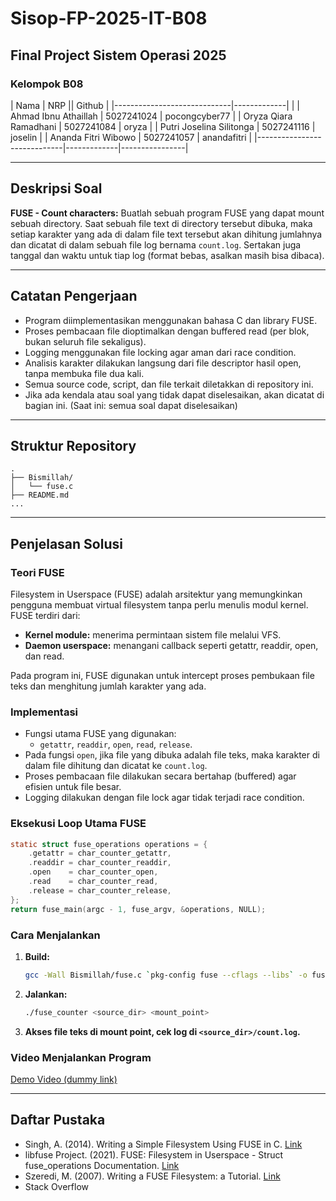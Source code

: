 # Sisop-FP-2025-IT-B08

## Final Project Sistem Operasi 2025

### Kelompok B08
| Nama                        | NRP         ||     Github    |
|-----------------------------|-------------|                |
| Ahmad Ibnu Athaillah        | 5027241024  |  pocongcyber77 |
| Oryza Qiara Ramadhani       | 5027241084  |   oryza        |
| Putri Joselina Silitonga    | 5027241116  |   joselin      |
| Ananda Fitri Wibowo         | 5027241057  |   anandafitri  |
|-----------------------------|-------------|----------------|


---

## Deskripsi Soal
**FUSE - Count characters:**
Buatlah sebuah program FUSE yang dapat mount sebuah directory. Saat sebuah file text di directory tersebut dibuka, maka setiap karakter yang ada di dalam file text tersebut akan dihitung jumlahnya dan dicatat di dalam sebuah file log bernama `count.log`. Sertakan juga tanggal dan waktu untuk tiap log (format bebas, asalkan masih bisa dibaca).

---

## Catatan Pengerjaan
- Program diimplementasikan menggunakan bahasa C dan library FUSE.
- Proses pembacaan file dioptimalkan dengan buffered read (per blok, bukan seluruh file sekaligus).
- Logging menggunakan file locking agar aman dari race condition.
- Analisis karakter dilakukan langsung dari file descriptor hasil open, tanpa membuka file dua kali.
- Semua source code, script, dan file terkait diletakkan di repository ini.
- Jika ada kendala atau soal yang tidak dapat diselesaikan, akan dicatat di bagian ini. (Saat ini: semua soal dapat diselesaikan)

---

## Struktur Repository
```
.
├── Bismillah/
│   └── fuse.c
├── README.md
...
```

---

## Penjelasan Solusi
### Teori FUSE
Filesystem in Userspace (FUSE) adalah arsitektur yang memungkinkan pengguna membuat virtual filesystem tanpa perlu menulis modul kernel. FUSE terdiri dari:
- **Kernel module:** menerima permintaan sistem file melalui VFS.
- **Daemon userspace:** menangani callback seperti getattr, readdir, open, dan read.

Pada program ini, FUSE digunakan untuk intercept proses pembukaan file teks dan menghitung jumlah karakter yang ada.

### Implementasi
- Fungsi utama FUSE yang digunakan:
  - `getattr`, `readdir`, `open`, `read`, `release`.
- Pada fungsi `open`, jika file yang dibuka adalah file teks, maka karakter di dalam file dihitung dan dicatat ke `count.log`.
- Proses pembacaan file dilakukan secara bertahap (buffered) agar efisien untuk file besar.
- Logging dilakukan dengan file lock agar tidak terjadi race condition.

### Eksekusi Loop Utama FUSE
```c
static struct fuse_operations operations = {
    .getattr = char_counter_getattr,
    .readdir = char_counter_readdir,
    .open    = char_counter_open,
    .read    = char_counter_read,
    .release = char_counter_release,
};
return fuse_main(argc - 1, fuse_argv, &operations, NULL);
```

### Cara Menjalankan
1. **Build:**
   ```bash
   gcc -Wall Bismillah/fuse.c `pkg-config fuse --cflags --libs` -o fuse_counter
   ```
2. **Jalankan:**
   ```bash
   ./fuse_counter <source_dir> <mount_point>
   ```
3. **Akses file teks di mount point, cek log di `<source_dir>/count.log`.**

### Video Menjalankan Program
[Demo Video (dummy link)](https://youtu.be/dummy-link)

---

## Daftar Pustaka
- Singh, A. (2014). Writing a Simple Filesystem Using FUSE in C. [Link](https://www.cs.nmsu.edu/~pfeiffer/classes/474/notes/FUSE/Fuse-tutorial.pdf)
- libfuse Project. (2021). FUSE: Filesystem in Userspace - Struct fuse_operations Documentation. [Link](https://libfuse.github.io/doxygen/structfuse__operations.html)
- Szeredi, M. (2007). Writing a FUSE Filesystem: a Tutorial. [Link](https://github.com/libfuse/libfuse/wiki/Writing-Your-Own-Filesystem)
- Stack Overflow
